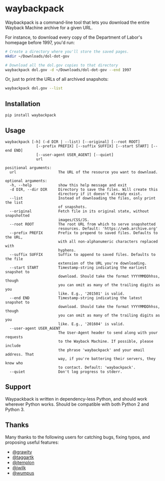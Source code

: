 # waybackpack

Waybackpack is a command-line tool that lets you download the entire Wayback Machine archive for a given URL.

For instance, to download every copy of the Department of Labor's homepage before 1997, you'd run:

```sh
# Create a directory where you'll store the saved pages.
mkdir ~/Downloads/dol-dot-gov

# Download all the dol.gov copies to that directory
waybackpack dol.gov -d ~/Downloads/dol-dot-gov --end 1997
```

Or, just to print the URLs of all archived snapshots:

```sh
waybackpack dol.gov --list
```

## Installation

```
pip install waybackpack
```

## Usage

```
waybackpack [-h] (-d DIR | --list) [--original] [--root ROOT]
              [--prefix PREFIX] [--suffix SUFFIX] [--start START] [--end END]
              [--user-agent USER_AGENT] [--quiet]
              url

positional arguments:
  url                   The URL of the resource you want to download.

optional arguments:
  -h, --help            show this help message and exit
  -d DIR, --dir DIR     Directory to save the files. Will create this
                        directory if it doesn't already exist.
  --list                Instead of downloading the files, only print the list
                        of snapshots.
  --original            Fetch file in its original state, without snapshotted
                        images/CSS/JS.
  --root ROOT           The root URL from which to serve snapshotted
                        resources. Default: 'https://web.archive.org'
  --prefix PREFIX       Prefix to prepend to saved files. Defaults to the URL,
                        with all non-alphanumeric characters replaced with
                        hyphens.
  --suffix SUFFIX       Suffix to append to saved files. Defaults to the file
                        extension of the URL you're downloading.
  --start START         Timestamp-string indicating the earliest snapshot to
                        download. Should take the format YYYYMMDDhhss, though
                        you can omit as many of the trailing digits as you
                        like. E.g., '201501' is valid.
  --end END             Timestamp-string indicating the latest snapshot to
                        download. Should take the format YYYYMMDDhhss, though
                        you can omit as many of the trailing digits as you
                        like. E.g., '201604' is valid.
  --user-agent USER_AGENT
                        The User-Agent header to send along with your requests
                        to the Wayback Machine. If possible, please include
                        the phrase 'waybackpack' and your email address. That
                        way, if you're battering their servers, they know who
                        to contact. Default: 'waybackpack'.
  --quiet               Don't log progress to stderr.
```

## Support

Waypackback is written in dependency-less Python, and should work wherever Python works. Should be compatible with both Python 2 and Python 3.

## Thanks

Many thanks to the following users for catching bugs, fixing typos, and proposing useful features:

- [@grawity](https://github.com/grawity)
- [@taggartk](https://github.com/taggartk)
- [@jtemplon](https://github.com/jtemplon)
- [@jwilk](https://github.com/jwilk)
- [@wumpus](https://github.com/wumpus)
